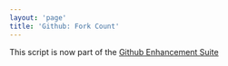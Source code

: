 ```yaml
---
layout: 'page'
title: 'Github: Fork Count'
---
```


This script is now part of the
[Github Enhancement Suite](http://github.com/skratchdot/github-enhancement-suite)
